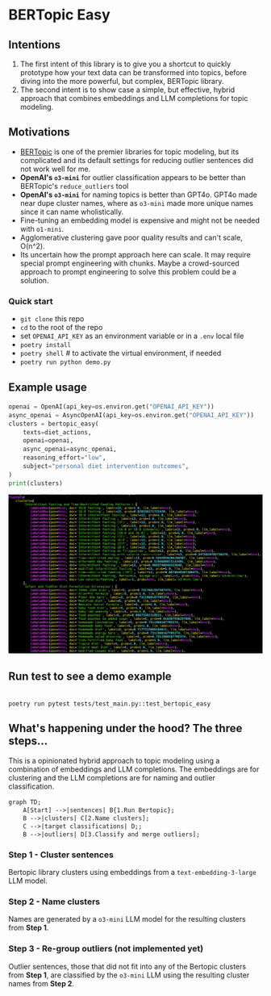 # BERTopic Easy

## Intentions

1. The first intent of this library is to give you a shortcut to quickly prototype how
   your text data can be transformed into topics, before diving into the more
   powerful, but complex, BERTopic library.
2. The second intent is to show case a simple, but effective, hybrid approach that
   combines embeddings and LLM completions for topic modeling.

## Motivations

-   [BERTopic](https://maartengr.github.io/BERTopic/index.html) is one of the
    premier libraries for topic modeling, but its complicated and its default
    settings for reducing outlier sentences did not work well for me.
-   **OpenAI's `o3-mini`** for outlier classification appears to be better than
    BERTopic's `reduce_outliers` tool
-   **OpenAI's `o3-mini`** for naming topics is better than GPT4o. GPT4o made near dupe cluster names, where as `o3-mini` made more unique names since it can name wholistically.
-   Fine-tuning an embedding model is expensive and might not be needed with `o1-mini`.
-   Agglomerative clustering gave poor quality results and can't scale, O(n^2).
-   Its uncertain how the prompt approach here can scale. It may require special prompt engineering with chunks. Maybe a crowd-sourced approach to prompt engineering to solve this problem could be a solution.

### Quick start

-   `git clone` this repo
-   `cd` to the root of the repo
-   set `OPENAI_API_KEY` as an environment variable or in a `.env` local file
-   `poetry install`
-   `poetry shell` # to activate the virtual environment, if needed
-   `poetry run python demo.py`

## Example usage

```python
openai = OpenAI(api_key=os.environ.get("OPENAI_API_KEY"))
async_openai = AsyncOpenAI(api_key=os.environ.get("OPENAI_API_KEY"))
clusters = bertopic_easy(
    texts=diet_actions,
    openai=openai,
    async_openai=async_openai,
    reasoning_effort="low",
    subject="personal diet intervention outcomes",
)
print(clusters)
```

![pytest output](images/polished_clusters.png)

## Run test to see a demo example

```shell

poetry run pytest tests/test_main.py::test_bertopic_easy
```

## What's happening under the hood? The three steps...

This is a opinionated hybrid approach to topic modeling using a combination of
embeddings and LLM completions. The embeddings are for clustering and the LLM
completions are for naming and outlier classification.

```mermaid
graph TD;
    A[Start] -->|sentences| B{1.Run Bertopic};
    B -->|clusters| C[2.Name clusters];
    C -->|target classifications| D;;
    B -->|outliers| D[3.Classify and merge outliers];
```

### Step 1 - Cluster sentences

Bertopic library clusters using embeddings from a `text-embedding-3-large` LLM model.

### Step 2 - Name clusters

Names are generated by a `o3-mini` LLM model for the resulting clusters from **Step 1**.

### Step 3 - Re-group outliers (not implemented yet)

Outlier sentences, those that did not fit into any of the Bertopic clusters
from **Step 1**, are classified by the `o3-mini` LLM using the resulting
cluster names from **Step 2**.
